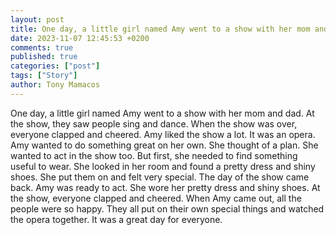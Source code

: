 ```yaml
---
layout: post
title: One day, a little girl named Amy went to a show with her mom and dad
date: 2023-11-07 12:45:53 +0200
comments: true
published: true
categories: ["post"]
tags: ["Story"]
author: Tony Mamacos
---
```

One day, a little girl named Amy went to a show with her mom and dad. At the show, they saw people sing and dance. When the show was over, everyone clapped and cheered. Amy liked the show a lot. It was an opera.
Amy wanted to do something great on her own. She thought of a plan. She wanted to act in the show too. But first, she needed to find something useful to wear. She looked in her room and found a pretty dress and shiny shoes. She put them on and felt very special.
The day of the show came back. Amy was ready to act. She wore her pretty dress and shiny shoes. At the show, everyone clapped and cheered. When Amy came out, all the people were so happy. They all put on their own special things and watched the opera together. It was a great day for everyone.
